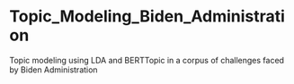 # Topic_Modeling_Biden_Administration
Topic modeling using LDA and BERTTopic in a corpus of challenges faced by Biden Administration
